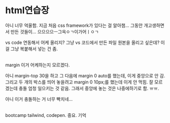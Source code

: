 # html연습장

아니 너무 억울함.  지금 처음 css framework가 있다는 걸 알아챔... 그동안 개고생하면서 만든 것들이... 으으으으ㅡ그윽ㅇㄱ이가어ㅣㅇㄱ <br>

 vs code 연동해서 어케 올리지? 
 그냥 vs 코드에서 만든 파일 원본을 올리고 싶은데? 
 이걸 그냥 복붙해서 넣는 건 좀.  <br> <br>




margin 이거 어케하는지 모르겠다. 

아니 margin-top 30을 하고 그 다음에 margin 0 auto를 했는데, 이게 중앙으로 안 감.
그리고 두 개의 박스를 띄어 놓을려고 margin 0 10px;를 했는데 이게 안 먹힘. 
잘 모르겠는데 충돌 엄청 일으키는 것 같음. 그래서 중앙에 놓는 것은 나중에하기로 함.  ㅠㅠ. 

아니 이거 충돌하는 거 너무 빡치네... 
<br><br>

bootcamp tailwind, codepen. 중요. 기억 
